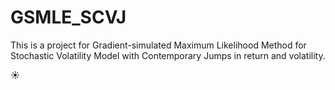# GSMLE_SCVJ
This is a project for Gradient-simulated Maximum Likelihood Method for Stochastic Volatility Model with Contemporary Jumps 
in return and volatility.

:sunny:
